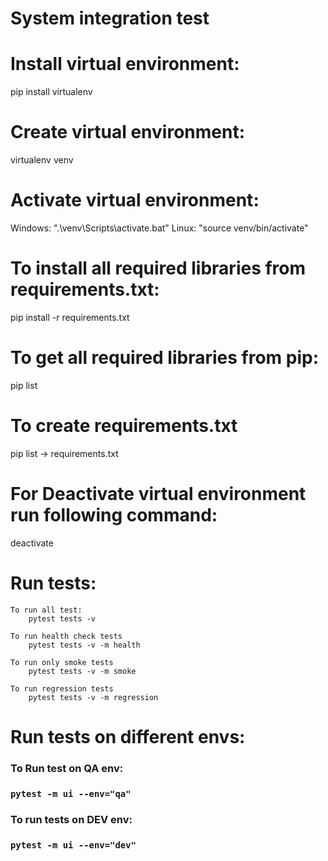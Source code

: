 # System integration test


# Install virtual environment:
pip install virtualenv

# Create virtual environment:
virtualenv venv

# Activate virtual environment:
Windows: ".\venv\Scripts\activate.bat"
Linux: "source venv/bin/activate"

# To install all required libraries from requirements.txt:
pip install -r requirements.txt

# To get all required libraries from pip:
pip list

# To create requirements.txt
pip list -> requirements.txt

# For Deactivate virtual environment run following command:
deactivate

# Run tests:
    To run all test:
        pytest tests -v

    To run health check tests
        pytest tests -v -m health    

    To run only smoke tests
        pytest tests -v -m smoke
    
    To run regression tests
        pytest tests -v -m regression

# Run tests on different envs:
### To Run test on QA env:
### `pytest -m ui --env="qa"`
### To run tests on DEV env:   
### `pytest -m ui --env="dev"`
